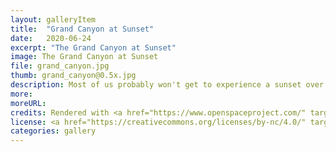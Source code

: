 ```yaml
---
layout: galleryItem
title:  "Grand Canyon at Sunset"
date:   2020-06-24
excerpt: "The Grand Canyon at Sunset"
image: The Grand Canyon at Sunset
file: grand_canyon.jpg
thumb: grand_canyon@0.5x.jpg
description: Most of us probably won't get to experience a sunset over the Grand Canyon. A few will, but will likely have a hard time capturing the perfect picture.
more:
moreURL:
credits: Rendered with <a href="https://www.openspaceproject.com/" target="_blank">OpenSpace</a>, by James Hedberg.
license: <a href="https://creativecommons.org/licenses/by-nc/4.0/" target="_blank">CC BY-NC 4.0</a>
categories: gallery
---
```

